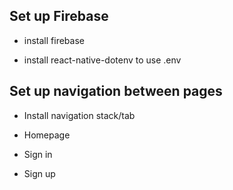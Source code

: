 ## Set up Firebase

- install firebase

- install react-native-dotenv to use .env

## Set up navigation between pages

- Install navigation stack/tab

- Homepage

- Sign in

- Sign up 